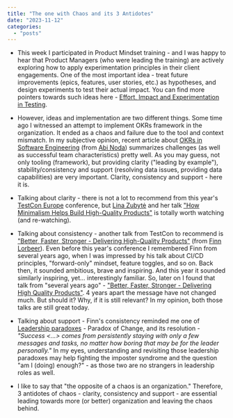 ```yaml
---
title: "The one with Chaos and its 3 Antidotes"
date: "2023-11-12"
categories: 
  - "posts"
---
```


- This week I participated in Product Mindset training - and I was happy to hear that Product Managers (who were leading the training) are actively exploring how to apply experimentation principles in their client engagements. One of the most important idea - treat future improvements (epics, features, user stories, etc.) as hypotheses, and design experiments to test their actual impact. You can find more pointers towards such ideas here - [Effort, Impact and Experimentation in Testing](/effort-impact-and-experimentation-in-testing/).

- However, ideas and implementation are two different things. Some time ago I witnessed an attempt to implement OKRs framework in the organization. It ended as a chaos and failure due to the tool and context mismatch. In my subjective opinion, recent article about [OKRs in Software Engineering](https://www.linkedin.com/pulse/okrs-software-engineering-abi-noda-enqdc/) (from [Abi Noda](https://www.linkedin.com/in/abinoda/)) summarizes challenges (as well as successful team characteristics) pretty well. As you may guess, not only tooling (framework), but providing clarity ("leading by example"), stability/consistency and support (resolving data issues, providing data capabilities) are very important. Clarity, consistency and support - here it is.

- Talking about clarity - there is not a lot to recommend from this year's [TestCon Europe](https://testcon.lt/) conference, but [Lina Zubytė](https://www.linkedin.com/in/linazubyte/) and her talk ["How Minimalism Helps Build High-Quality Products"](https://www.youtube.com/watch?v=xlmLNz6N1uQ&list=PLqYhGsQ9iSEqxGQg10eEaivdO3F3vsgqc) is totally worth watching (and re-watching).

- Talking about consistency - another talk from TestCon to recommend is ["Better, Faster, Stronger - Delivering High-Quality Products"](https://www.youtube.com/watch?v=jdhFRVtHnPY) (from [Finn Lorbeer](https://www.linkedin.com/in/lorbeer/)). Even before this year's conference I remembered Finn from several years ago, when I was impressed by his talk about CI/CD principles, "forward-only" mindset, feature toggles, and so on. Back then, it sounded ambitious, brave and inspiring. And this year it sounded similarly inspiring, yet... interestingly familiar. So, later on I found that talk from "several years ago" - ["Better, Faster, Stronger - Delivering High Quality Products"](https://www.youtube.com/watch?v=nh-972LL0rU). 4 years apart the message have not changed much. But should it? Why, if it is still relevant? In my opinion, both those talks are still great today.

- Talking about support - Finn's consistency reminded me one of [Leadership paradoxes](/leadership-paradoxes/) - Paradox of Change, and its resolution - _"Success <...> comes from persistently staying with only a few messages and tasks, no matter how boring that may be for the leader personally."_ In my eyes, understanding and revisiting those leadership paradoxes may help fighting the imposter syndrome and the question "am I (doing) enough?" - as those two are no strangers in leadership roles as well.

- I like to say that "the opposite of a chaos is an organization." Therefore, 3 antidotes of chaos - clarity, consistency and support - are essential leading towards more (or better) organization and leaving the chaos behind.